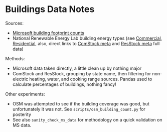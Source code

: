 # Buildings Data Notes

Sources:

- [Microsoft building footprint counts](https://github.com/microsoft/USBuildingFootprints#should-we-import-the-data-into-openstreetmap)
- National Renewable Energy Lab building energy types (see [Commercial](https://comstock.nrel.gov/), [Residential](https://resstock.nrel.gov/), also, direct links to [ComStock meta](https://data.openei.org/s3_viewer?bucket=oedi-data-lake&prefix=nrel-pds-building-stock%2Fend-use-load-profiles-for-us-building-stock%2F2021%2Fcomstock_tmy3_release_1%2Ftimeseries_aggregates_metadata%2F) and [ResStock meta](https://data.openei.org/s3_viewer?bucket=oedi-data-lake&prefix=nrel-pds-building-stock%2Fend-use-load-profiles-for-us-building-stock%2F2021%2Fresstock_amy2018_release_1%2Ftimeseries_aggregates_metadata%2F) full data)

Methods:

- Microsoft data taken directly, a little clean up by nothing major
- ComStock and ResStock, grouping by state name, then filtering for non-electric heating, water, and cooking range sources. Pandas used to calculate percentages of buildings, nothing fancy!

Other experiments:

- OSM was attempted to see if the building coverage was good, but unfortunately it was not. See `scripts/osm_building_count.py` for posterity
- See also `sanity_check_ms_data` for methodology on a quick validation on MS data.
